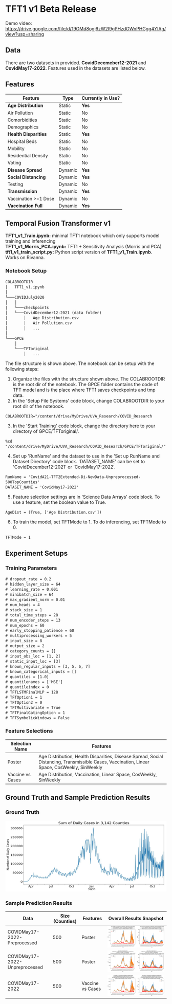 # TFT1 v1 Beta Release
Demo video: https://drive.google.com/file/d/19GMd8ogj6zW2I9gPHzdGWnPHGgg4YIAg/view?usp=sharing


## Data
There are two datasets in provided. **CovidDecemeber12-2021** and **CovidMay17-2022**. Features used in the datasets are listed below.

## Features
| Feature        | Type       |  Currently in Use?      |
|------------------------|------------|-------------------------|
| **Age Distribution**    | Static     | **Yes**    |
| Air Pollution    | Static     | No    |
| Comorbidities          | Static     | No    |
| Demographics    | Static     | No    |
| **Health Disparities**    | Static     | **Yes**    |
| Hospital Beds   | Static     | No    |
| Mobility   | Static     | No    |
| Residential Density    | Static     | No                     |
| Voting    | Static     | No    |
| **Disease Spread**       | Dynamic    | **Yes**     |
| **Social Distancing**    | Dynamic    | **Yes**    |
| Testing    | Dynamic    | No           |
| **Transmission**    | Dynamic    | **Yes**    |
| Vaccination >=1 Dose   | Dynamic    | No |
| **Vaccination Full**  | Dynamic    | **Yes** |

## Temporal Fusion Transformer v1
**TFT1_v1_Train.ipynb:** minimal TFT1 notebook which only supports model training and inferencing \
**TFT1_v1_Morris_PCA.ipynb:** TFT1 + Sensitivity Analysis (Morris and PCA)
**tft1_v1_train_script.py:** Python script version of **TFT1_v1_Train.ipynb**. Works on Rivanna.

### Notebook Setup
```
COLABROOTDIR
│   TFT1_v1.ipynb   
│
└───COVIDJuly2020
│   │
|   └───checkpoints
│   └───CovidDecember12-2021 (data folder)
│       │   Age Distribution.csv
│       │   Air Pollution.csv
│       │   ...
│   
└───GPCE
    │   
    └───TFToriginal
        │   ...
```

The file structure is shown above. The notebook can be setup with the following steps:

1. Organize the files with the structure shown above. The COLABROOTDIR is the root dir of the notebook. The GPCE folder contains the code of TFT model and is the place where TFT1 saves checkpoints and tmp data.
2. In the 'Setup File Systems' code block, change COLABROOTDIR to your root dir of the notebook.
```
COLABROOTDIR="/content/drive/MyDrive/UVA_Research/COVID_Research
```
3. In the 'Start Training' code block, change the directory here to your directory of GPCE/TFToriginal/.
```
%cd "/content/drive/MyDrive/UVA_Research/COVID_Research/GPCE/TFToriginal/"
```
4. Set up 'RunName' and the dataset to use in the 'Set up RunName and Dataset Directory' code block. 'DATASET_NAME' can be set to 'CovidDecember12-2021' or 'CovidMay17-2022'.
```
RunName = 'CovidA21-TFT2Extended-Di-NewData-Unpreprocessed-500TopCounties'
DATASET_NAME = 'CovidMay17-2022'
```
5. Feature selection settings are in 'Science Data Arrays' code block. To use a feature, set the boolean value to True.
```
AgeDist = (True, ['Age Distribution.csv'])
```
6. To train the model, set TFTMode to 1. To do inferencing, set TFTMode to 0.
```
TFTMode = 1
```

## Experiment Setups
### Training Parameters
```
# dropout_rate = 0.2
# hidden_layer_size = 64
# learning_rate = 0.001
# minibatch_size = 64
# max_gradient_norm = 0.01
# num_heads = 4
# stack_size = 1
# total_time_steps = 28
# num_encoder_steps = 13
# num_epochs = 60
# early_stopping_patience = 60
# multiprocessing_workers = 5
# input_size = 8
# output_size = 2
# category_counts = []
# input_obs_loc = [1, 2]
# static_input_loc = [3]
# known_regular_inputs = [3, 5, 6, 7]
# known_categorical_inputs = []
# quantiles = [1.0]
# quantilenames = ['MSE']
# quantileindex = 0
# TFTLSTMFinalMLP = 128
# TFTOption1 = 1
# TFTOption2 = 0
# TFTMultivariate = True
# TFTFinalGatingOption = 1
# TFTSymbolicWindows = False
```

### Feature Selections
 Selection Name | Features |
|---------|----------------|
|   Poster     |       Age Distribution, Health Disparities, Disease Spread, Social Distancing, Transmissible Cases, Vaccination, Linear Space, CosWeekly, SinWeekly       |
|   Vaccine vs Cases     |       Age Distribution, Vaccination, Linear Space, CosWeekly, SinWeekly       |  


## Ground Truth and Sample Prediction Results
### Ground Truth
![](results/Ground_Truth_May2022.png)

### Sample Prediction Results
| Data | Size (Counties)| Features |        Overall Results Snapshot       | 
|---------|----------------|----|-------------------------------------------------------|
|   COVIDMay17-2022-Preprocessed     |       500       | Poster | ![](results/COVIDMay_2022_Preprocessed_500Counties.png) |
|   COVIDMay17-2022-Unpreprocessed     |       500       | Poster | ![](results/COVIDMay_2022_Unpreprocessed_500Counties.png) |
|   COVIDMay17-2022 | 500 | Vaccine vs Cases | ![](results/COVIDMay_2022_'Vaccine%20vs%20Cases'_500Counties.png) |        